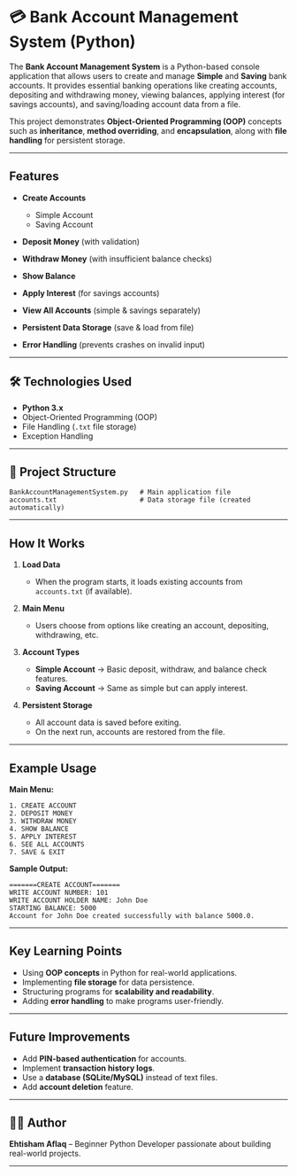 # 💳 Bank Account Management System (Python)

The **Bank Account Management System** is a Python-based console application that allows users to create and manage **Simple** and **Saving** bank accounts.
It provides essential banking operations like creating accounts, depositing and withdrawing money, viewing balances, applying interest (for savings accounts), and saving/loading account data from a file.

This project demonstrates **Object-Oriented Programming (OOP)** concepts such as **inheritance**, **method overriding**, and **encapsulation**, along with **file handling** for persistent storage.

---

## Features

* **Create Accounts**

  * Simple Account
  * Saving Account
* **Deposit Money** (with validation)
* **Withdraw Money** (with insufficient balance checks)
* **Show Balance**
* **Apply Interest** (for savings accounts)
* **View All Accounts** (simple & savings separately)
* **Persistent Data Storage** (save & load from file)
* **Error Handling** (prevents crashes on invalid input)

---

## 🛠 Technologies Used

* **Python 3.x**
* Object-Oriented Programming (OOP)
* File Handling (`.txt` file storage)
* Exception Handling

---

## 📂 Project Structure

```
BankAccountManagementSystem.py   # Main application file
accounts.txt                     # Data storage file (created automatically)
```

---

## How It Works

1. **Load Data**

   * When the program starts, it loads existing accounts from `accounts.txt` (if available).
2. **Main Menu**

   * Users choose from options like creating an account, depositing, withdrawing, etc.
3. **Account Types**

   * **Simple Account** → Basic deposit, withdraw, and balance check features.
   * **Saving Account** → Same as simple but can apply interest.
4. **Persistent Storage**

   * All account data is saved before exiting.
   * On the next run, accounts are restored from the file.

---

## Example Usage

**Main Menu:**

```
1. CREATE ACCOUNT
2. DEPOSIT MONEY
3. WITHDRAW MONEY
4. SHOW BALANCE
5. APPLY INTEREST
6. SEE ALL ACCOUNTS
7. SAVE & EXIT
```

**Sample Output:**

```
=======CREATE ACCOUNT=======
WRITE ACCOUNT NUMBER: 101
WRITE ACCOUNT HOLDER NAME: John Doe
STARTING BALANCE: 5000
Account for John Doe created successfully with balance 5000.0.
```

---

## Key Learning Points

* Using **OOP concepts** in Python for real-world applications.
* Implementing **file storage** for data persistence.
* Structuring programs for **scalability and readability**.
* Adding **error handling** to make programs user-friendly.

---

## Future Improvements

* Add **PIN-based authentication** for accounts.
* Implement **transaction history logs**.
* Use a **database (SQLite/MySQL)** instead of text files.
* Add **account deletion** feature.

---

## 👨‍💻 Author

**Ehtisham Aflaq** – Beginner Python Developer passionate about building real-world projects.

---
